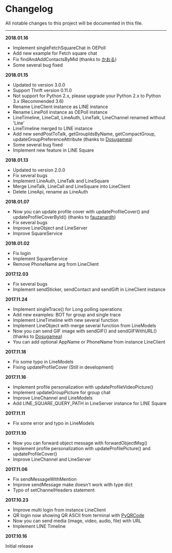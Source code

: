 # Changelog

All notable changes to this project will be documented in this file.

----

**2018.01.16**

* Implement singleFetchSquareChat in OEPoll
* Add new example for Fetch square chat
* Fix findAndAddContactsByMid (thanks to [かおる](https://github.com/fadhiilrachman/line-py/pull/23))
* Some several bug fixed

**2018.01.15**

* Updated to version 3.0.0
* Support Thrift version 0.11.0
* Not support for Python 2.x, please upgrade your Python 2.x to Python 3.x (Recommended 3.6)
* Rename LineClient instance as LINE instance
* Rename LinePoll instance as OEPoll instance
* LineTimeline, LineCall, LineAuth, LineTalk, LineChannel renamed without 'Line'
* LineTimeline merged to LINE instance
* Add new sendPostToTalk, getGroupIdsByName, getCompactGroup, updateGroupPreferenceAttribute (thanks to [Dosugamea](https://github.com/fadhiilrachman/line-py/pull/4))
* Some several bug fixed
* Implement new feature in LINE Square

**2018.01.13**

* Updated to version 2.0.0
* Fix several bugs
* Implement LineAuth, LineTalk and LineSquare
* Merge LineTalk, LineCall and LineSquare into LineClient
* Delete LineApi, rename as LineAuth

**2018.01.07**

* Now you can update profile cover with updateProfileCover() and updateProfileCoverById() (thanks to [fauzanardh](https://github.com/fadhiilrachman/line-py/pull/14))
* Fix several bugs
* Improve LineObject and LineServer
* Improve SquareService

**2018.01.02**

* Fix login
* Implement SquareService
* Remove PhoneName arg from LineClient

**2017.12.03**

* Fix several bugs
* Implement sendSticker, sendContact and sendGift in LineClient instance

**2017.11.24**

* Implement singleTrace() for Long polling operations
* Add new examples: BOT for group and single trace
* Implement LineTimeline with new several function
* Implement LineObject with merge several function from LineModels
* Now you can send GIF image with sendGIF() and sendGIFWithURL() (thanks to [Dosugamea](https://github.com/fadhiilrachman/line-py/pull/4))
* You can add optional AppName or PhoneName from instance LineClient

**2017.11.18**

* Fix some typo in LineModels
* Fixing updateProfileCover (Still in development)

**2017.11.16**

* Implement profile personalization with updateProfileVideoPicture()
* Implement updateGroupPicture for group chat
* Improve LineChannel and LineModels
* Add LINE_SQUARE_QUERY_PATH in LineServer instance for LINE Square

**2017.11.11**

* Fix some error and typo in LineModels

**2017.11.10**

* Now you can forward object message with forwardObjectMsg()
* Implement profile personalization with updateProfilePicture() and updateProfileCover()
* Improve LineChannel and LineServer

**2017.11.06**

* Fix sendMessageWithMention
* Improve sendMessage make doesn't work with type dict
* Typo of setChannelHeaders statement

**2017.10.23**

* Improve multi login from instance LineClient
* QR login now showing QR ASCII from terminal with [PyQRCode](https://pypi.python.org/pypi/PyQRCode)
* Now you can send media (image, video, audio, file) with URL
* Implement LINE Timeline

**2017.10.16**

Initial release
